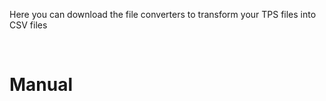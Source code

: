 Here you can download the file converters to transform your TPS files into CSV files

<br>

# **Manual**

